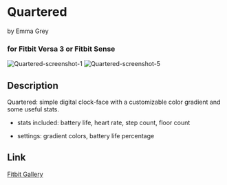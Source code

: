# Quartered
by Emma Grey

### for Fitbit Versa 3 or Fitbit Sense

![Quartered-screenshot-1](https://user-images.githubusercontent.com/62446436/147894533-b1976cb8-e164-4005-a2c7-e8196ad01e62.png)
![Quartered-screenshot-5](https://user-images.githubusercontent.com/62446436/147894545-2c5838e4-a9b7-41f7-aa33-c4d224bf26f6.png)

## Description
Quartered: simple digital clock-face with a customizable color gradient and some useful stats.

- stats included: battery life, heart rate, step count, floor count

- settings: gradient colors, battery life percentage

## Link
[Fitbit Gallery](https://gallery.fitbit.com/details/0305b1ad-fced-44b9-a2bf-34e6d2851515)
